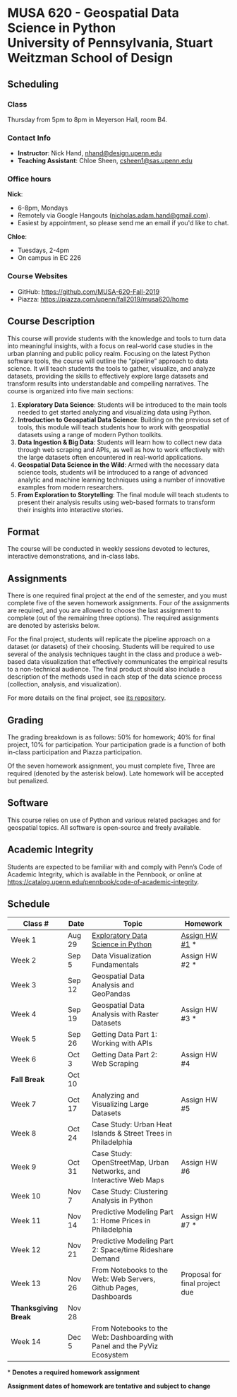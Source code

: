 # MUSA 620 - Geospatial Data Science in Python<br>University of Pennsylvania, Stuart Weitzman School of Design

## Scheduling

### Class

Thursday from 5pm to 8pm in Meyerson Hall, room B4.

### Contact Info

- **Instructor**: Nick Hand, nhand@design.upenn.edu
- **Teaching Assistant**: Chloe Sheen, csheen1@sas.upenn.edu

### Office hours

**Nick**:

- 6-8pm, Mondays
- Remotely via Google Hangouts (nicholas.adam.hand@gmail.com).
- Easiest by appointment, so please send me an email if you'd like to chat.

**Chloe**:

- Tuesdays, 2-4pm
- On campus in EC 226

### Course Websites

- GitHub: https://github.com/MUSA-620-Fall-2019
- Piazza: https://piazza.com/upenn/fall2019/musa620/home

## Course Description

This course will provide students with the knowledge and tools to turn data into meaningful insights, with a focus on real-world case studies in the urban planning and public policy realm. Focusing on the latest Python software tools, the course will outline the “pipeline” approach to data science. It will teach students the tools to gather, visualize, and analyze datasets, providing the skills to effectively explore large datasets and transform results into understandable and compelling narratives. The course is organized into five main sections:

1. **Exploratory Data Science**: Students will be introduced to the main tools needed to get started analyzing and visualizing data using Python.
2. **Introduction to Geospatial Data Science**: Building on the previous set of tools, this module will teach students how to work with geospatial datasets using a range of modern Python toolkits.
3. **Data Ingestion & Big Data**: Students will learn how to collect new data through web scraping and APIs, as well as how to work effectively with the large datasets often encountered in real-world applications.
4. **Geospatial Data Science in the Wild**: Armed with the necessary data science tools, students will be introduced to a range of advanced analytic and machine learning techniques using a number of innovative examples from modern researchers.
5. **From Exploration to Storytelling**: The final module will teach students to present their analysis results using web-based formats to transform their insights into interactive stories.

## Format

The course will be conducted in weekly sessions devoted to lectures, interactive demonstrations, and in-class labs.

## Assignments

There is one required final project at the end of the semester, and you must complete five of the seven homework assignments. Four of the assignments are required, and you are allowed to choose the last assignment to complete (out of the remaining three options). The required
assignments are denoted by asterisks below.

For the final project, students will replicate the pipeline approach on a dataset (or datasets) of their choosing. Students will be required to use several of the analysis techniques taught in the class and produce a web-based data visualization that effectively communicates the empirical results to a non-technical audience. The final product should also include a description of the methods used in each step of the data science process (collection, analysis, and visualization).

For more details on the final project, see [its repository](https://github.com/MUSA-620-Fall-2019/final-project).

## Grading

The grading breakdown is as follows: 50% for homework; 40% for final project, 10% for participation. Your participation grade is a function of both in-class participation and Piazza participation.

Of the seven homework assignment, you must complete five, Three are required (denoted by the asterisk below). Late homework will be accepted but penalized.

## Software

This course relies on use of Python and various related packages and for geospatial topics. All software is open-source and freely available.

## Academic Integrity

Students are expected to be familiar with and comply with Penn’s Code of Academic Integrity, which is available in the Pennbook, or online at https://catalog.upenn.edu/pennbook/code-of-academic-integrity.

## Schedule

| Class #                | Date   | Topic                                                                              | Homework                                                              |
| ---------------------- | ------ | ---------------------------------------------------------------------------------- | --------------------------------------------------------------------- |
| Week 1                 | Aug 29 | [Exploratory Data Science in Python](https://github.com/MUSA-620-Fall-2019/week-1) | [Assign HW #1](https://github.com/MUSA-620-Fall-2019/assignment-1) \* |
| Week 2                 | Sep 5  | Data Visualization Fundamentals                                                    | Assign HW #2 \*                                                       |
| Week 3                 | Sep 12 | Geospatial Data Analysis and GeoPandas                                             |                                                                       |
| Week 4                 | Sep 19 | Geospatial Data Analysis with Raster Datasets                                      | Assign HW #3 \*                                                       |
| Week 5                 | Sep 26 | Getting Data Part 1: Working with APIs                                             |                                                                       |
| Week 6                 | Oct 3  | Getting Data Part 2: Web Scraping                                                  | Assign HW #4                                                          |
| **Fall Break**         | Oct 10 |                                                                                    |                                                                       |
| Week 7                 | Oct 17 | Analyzing and Visualizing Large Datasets                                           | Assign HW #5                                                          |
| Week 8                 | Oct 24 | Case Study: Urban Heat Islands & Street Trees in Philadelphia                      |                                                                       |
| Week 9                 | Oct 31 | Case Study: OpenStreetMap, Urban Networks, and Interactive Web Maps                | Assign HW #6                                                          |
| Week 10                | Nov 7  | Case Study: Clustering Analysis in Python                                          |                                                                       |
| Week 11                | Nov 14 | Predictive Modeling Part 1: Home Prices in Philadelphia                            | Assign HW #7 \*                                                       |
| Week 12                | Nov 21 | Predictive Modeling Part 2: Space/time Rideshare Demand                            |                                                                       |
| Week 13                | Nov 26 | From Notebooks to the Web: Web Servers, Github Pages, Dashboards                   | Proposal for final project due                                        |
| **Thanksgiving Break** | Nov 28 |                                                                                    |                                                                       |
| Week 14                | Dec 5  | From Notebooks to the Web: Dashboarding with Panel and the PyViz Ecosystem         |                                                                       |

\* **Denotes a required homework assignment**

**Assignment dates of homework are tentative and subject to change**
